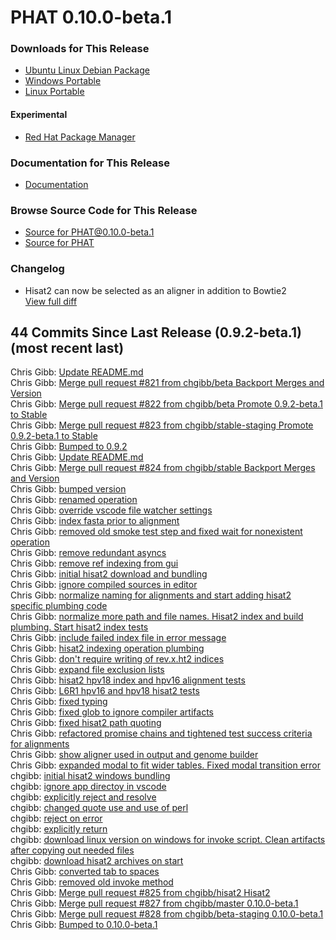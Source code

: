 # PHAT 0.10.0-beta.1
### Downloads for This Release 
* [Ubuntu Linux Debian Package](https://github.com/chgibb/PHAT/releases/download/0.10.0-beta.1/phat_0.10.0.beta.1_amd64.deb)  
* [Windows Portable](https://github.com/chgibb/PHAT/releases/download/0.10.0-beta.1/phat-win32-x64-portable.zip)  
* [Linux Portable](https://github.com/chgibb/PHAT/releases/download/0.10.0-beta.1/phat-linux-x64-portable.tar.gz)
#### Experimental
* [Red Hat Package Manager](https://github.com/chgibb/PHAT/releases/download/0.10.0-beta.1/phat-0.10.0-beta.1.x86_64.rpm)

### Documentation for This Release
* [Documentation](https://chgibb.github.io/PHATDocs/docs/releases/0.10.0-beta.1/home)

### Browse Source Code for This Release
* [Source for PHAT@0.10.0-beta.1](https://github.com/chgibb/PHAT/tree/0.10.0-beta.1)
* [Source for PHAT](https://github.com/chgibb/PHAT)

### Changelog
* Hisat2 can now be selected as an aligner in addition to Bowtie2  
[View full diff](https://github.com/chgibb/PHAT/compare/0.9.2-beta.1...0.10.0-beta.1) 
  
## 44 Commits Since Last Release (0.9.2-beta.1) (most recent last)  
Chris Gibb: [Update README.md](https://github.com/chgibb/PHAT/commit/e471625646ba12010d6661cee4bf6e07c0b2be05)  
Chris Gibb: [Merge pull request #821 from chgibb/beta  Backport Merges and Version](https://github.com/chgibb/PHAT/commit/d2e1ca5f63f5eae398c5e8f0fa49ad93795febf4)  
Chris Gibb: [Merge pull request #822 from chgibb/beta  Promote 0.9.2-beta.1 to Stable](https://github.com/chgibb/PHAT/commit/8388c9012cf3510471c2ebcd7e455b7681b05d73)  
Chris Gibb: [Merge pull request #823 from chgibb/stable-staging  Promote 0.9.2-beta.1 to Stable](https://github.com/chgibb/PHAT/commit/9a2fb2e853af97e655854049782e8e2d38ed7d09)  
Chris Gibb: [Bumped to 0.9.2](https://github.com/chgibb/PHAT/commit/cec449175439ab8cd2f7c4b5c5879bcae92a72f4)  
Chris Gibb: [Update README.md](https://github.com/chgibb/PHAT/commit/830d2c9c63e36e6aff700e6a94e92ea4664d4e58)  
Chris Gibb: [Merge pull request #824 from chgibb/stable  Backport Merges and Version](https://github.com/chgibb/PHAT/commit/c1b966568a8976418d0a8c56963f30822d9d9486)  
Chris Gibb: [bumped version](https://github.com/chgibb/PHAT/commit/273d47944006c5b45da83aa45cf8a9a0373c4f97)  
Chris Gibb: [renamed operation](https://github.com/chgibb/PHAT/commit/fdcc6fb62e53f00c1dcd1b2b46b7d89fd1ad3d32)  
Chris Gibb: [override vscode file watcher settings](https://github.com/chgibb/PHAT/commit/ce1c22d9296641fc63a15d82352c1925abeda985)  
Chris Gibb: [index fasta prior to alignment](https://github.com/chgibb/PHAT/commit/f1b2c211f9e9418669c94b4020583bbb35842f98)  
Chris Gibb: [removed old smoke test step and fixed wait for nonexistent operation](https://github.com/chgibb/PHAT/commit/b161cb831388bb4d0b385fa403f27cc6fab08f3c)  
Chris Gibb: [remove redundant asyncs](https://github.com/chgibb/PHAT/commit/71b4279963cae275a82b99aaa52decd691507438)  
Chris Gibb: [remove ref indexing from gui](https://github.com/chgibb/PHAT/commit/d912560da3aec5d389bdf93d49e12348029425c4)  
Chris Gibb: [initial hisat2 download and bundling](https://github.com/chgibb/PHAT/commit/78f1d935b498a2dbd3e4a2a7123a5748e9cb2279)  
Chris Gibb: [ignore compiled sources in editor](https://github.com/chgibb/PHAT/commit/40220ae41cd163ad870f4740ac881d530ed154b7)  
Chris Gibb: [normalize naming for alignments and start adding hisat2 specific plumbing code](https://github.com/chgibb/PHAT/commit/d48f26587c978ad24845908c2c42ff12f50cfea3)  
Chris Gibb: [normalize more path and file names. Hisat2 index and build plumbing. Start hisat2 index tests](https://github.com/chgibb/PHAT/commit/680d049abb82faac71e4431451641ede4f683461)  
Chris Gibb: [include failed index file in error message](https://github.com/chgibb/PHAT/commit/3ce12d43821059d0989d36302070311200b13e62)  
Chris Gibb: [hisat2 indexing operation plumbing](https://github.com/chgibb/PHAT/commit/0841caeba81f6701576eac02714126a0e1bc7bf0)  
Chris Gibb: [don't require writing of rev.x.ht2 indices](https://github.com/chgibb/PHAT/commit/3cbdd49bce3640be618617610f4547e13414e6da)  
Chris Gibb: [expand file exclusion lists](https://github.com/chgibb/PHAT/commit/a15eb59d1804cc341649d9c3c0c99b533fe173b9)  
Chris Gibb: [hisat2 hpv18 index and hpv16 alignment tests](https://github.com/chgibb/PHAT/commit/d9b55e33b30c238f9f33c3d2a647076d69033c06)  
Chris Gibb: [L6R1 hpv16 and hpv18 hisat2 tests](https://github.com/chgibb/PHAT/commit/28c83b4df4ea09b0387c93bf291e3f8d810147ed)  
Chris Gibb: [fixed typing](https://github.com/chgibb/PHAT/commit/249ff9b105ee586fba966046b2a277e1d1ef674a)  
Chris Gibb: [fixed glob to ignore compiler artifacts](https://github.com/chgibb/PHAT/commit/bfb3cb96d0c819e15e89851c3c8ffeba379bed79)  
Chris Gibb: [fixed hisat2 path quoting](https://github.com/chgibb/PHAT/commit/cdd82135acd7ecadbae15b5e3a1309b098ea7660)  
Chris Gibb: [refactored promise chains and tightened test success criteria for alignments](https://github.com/chgibb/PHAT/commit/7b132cffadf5d2f8c02e496c74cf3528be11160c)  
Chris Gibb: [show aligner used in output and genome builder](https://github.com/chgibb/PHAT/commit/bb2cda6408939b6a03a4497edb58921fe6dcc911)  
Chris Gibb: [expanded modal to fit wider tables. Fixed modal transition error](https://github.com/chgibb/PHAT/commit/b2f5247a5f1b7ba53d8de6f5da270f0e0763d85a)  
chgibb: [initial hisat2 windows bundling](https://github.com/chgibb/PHAT/commit/eb20753fd26acba344e679296c89b186651354e6)  
chgibb: [ignore app directoy in vscode](https://github.com/chgibb/PHAT/commit/18f236bce4d429cca73945aa4e06e7046024b221)  
chgibb: [explicitly reject and resolve](https://github.com/chgibb/PHAT/commit/cc99c09ac788d044e97b02b8b619b18783b2eebf)  
chgibb: [changed quote use and use of perl](https://github.com/chgibb/PHAT/commit/fe64c9253b9929a92f9bf5ac56a27612e75c1a97)  
chgibb: [reject on error](https://github.com/chgibb/PHAT/commit/a1452134670a93a9999729afac463e35b4591a38)  
chgibb: [explicitly return](https://github.com/chgibb/PHAT/commit/c2af3e22196635a79c10c4ef54668096c0e9f2df)  
chgibb: [download linux version on windows for invoke script. Clean artifacts after copying out needed files](https://github.com/chgibb/PHAT/commit/f199b2f11034b0cfb479c1a0767b5631db9b437c)  
chgibb: [download hisat2 archives on start](https://github.com/chgibb/PHAT/commit/74c16b89e23a756c51379bbfe839b6183d9ca399)  
Chris Gibb: [converted tab to spaces](https://github.com/chgibb/PHAT/commit/9fa2964a8d80ccccfb5b5fc6114644bcdb302eaa)  
Chris Gibb: [removed old invoke method](https://github.com/chgibb/PHAT/commit/2e91050e029e1fa91c94f6e9f816472dc225ab80)  
Chris Gibb: [Merge pull request #825 from chgibb/hisat2  Hisat2](https://github.com/chgibb/PHAT/commit/e8a0a3f5461879388baa18bf23a941f8df73e689)  
Chris Gibb: [Merge pull request #827 from chgibb/master  0.10.0-beta.1](https://github.com/chgibb/PHAT/commit/afa20d022e14e96ccb9bfad58952b91c1a4680b5)  
Chris Gibb: [Merge pull request #828 from chgibb/beta-staging  0.10.0-beta.1](https://github.com/chgibb/PHAT/commit/8510387611ff4d1ab6964f9516371b1d4f5a472e)  
Chris Gibb: [Bumped to 0.10.0-beta.1](https://github.com/chgibb/PHAT/commit/310fa41190c92a169be485dc7898814bcbf53358)  
